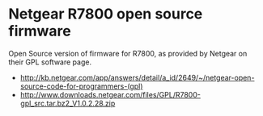 # Netgear R7800 open source firmware

Open Source version of firmware for R7800, as provided by Netgear on their GPL software page.

* http://kb.netgear.com/app/answers/detail/a_id/2649/~/netgear-open-source-code-for-programmers-(gpl)
* http://www.downloads.netgear.com/files/GPL/R7800-gpl_src.tar.bz2_V1.0.2.28.zip
